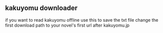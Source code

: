kakuyomu downloader 
- 
if you want to read kakuyomu offline use this to save the txt file
change the first download path to your novel's first url after kakuyomu.jp
